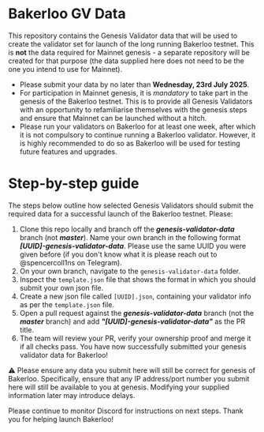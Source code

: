 # Bakerloo GV Data
This repository contains the Genesis Validator data that will be used to create the validator set for launch of the long running Bakerloo testnet. This is **not** the data required for Mainnet genesis - a separate repository will be created for that purpose (the data supplied here does not need to be the one you intend to use for Mainnet).

- Please submit your data by no later than **Wednesday, 23rd July 2025**.
- For participation in Mainnet genesis, it is *mandatory* to take part in the genesis of the Bakerloo testnet. This is to provide all Genesis Validators with an opportunity to refamiliarise themselves with the genesis steps and ensure that Mainnet can be launched without a hitch.
- Please run your validators on Bakerloo for at least one week, after which it is not compulsory to continue running a Bakerloo validator. However, it is highly recommended to do so as Bakerloo will be used for testing future features and upgrades.

# Step-by-step guide
The steps below outline how selected Genesis Validators should submit the required data for a successful launch of the Bakerloo testnet. Please:

1. Clone this repo locally and branch off the ***genesis-validator-data*** branch (not ***master***). Name your own branch in the following format ***[UUID]-genesis-validator-data***. Please use the same UUID you were given before (if you don't know what it is please reach out to @spencercoll1ns on Telegram).
2. On your own branch, navigate to the `genesis-validator-data` folder.
3. Inspect the `template.json` file that shows the format in which you should submit your own json file.
4. Create a new json file called `[UUID].json`, containing your validator info as per the `template.json` file.
5. Open a pull request against the ***genesis-validator-data*** branch (not the ***master*** branch) and add ***"[UUID]-genesis-validator-data"*** as the PR title.
6. The team will review your PR, verify your ownership proof and merge it if all checks pass. You have now successfully submitted your genesis validator data for Bakerloo!

⚠️ Please ensure any data you submit here will still be correct for genesis of Bakerloo. Specifically, ensure that any IP address/port number you submit here will still be available to you at genesis. Modifying your supplied information later may introduce delays.

Please continue to monitor Discord for instructions on next steps. Thank you for helping launch Bakerloo!
